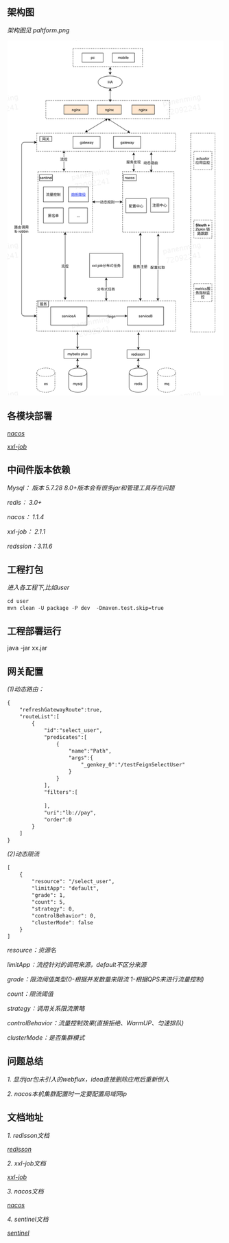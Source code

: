 ## 架构图
*架构图见 paltform.png*

![platform](https://github.com/panenming/springcloud-project/blob/master/platform.png "platform")
## 各模块部署
*[nacos](https://nacos.io/zh-cn/docs/deployment.html)*
 
*[xxl-job](https://www.xuxueli.com/xxl-job/#%E4%BA%8C%E3%80%81%E5%BF%AB%E9%80%9F%E5%85%A5%E9%97%A8)*

## 中间件版本依赖
*Mysql： 版本 5.7.28       8.0+版本会有很多jar和管理工具存在问题*

*redis： 3.0+*

*nacos： 1.1.4*

*xxl-job： 2.1.1*

*redssion：3.11.6* 

## 工程打包

*进入各工程下,比如user*

    cd user
    mvn clean -U package -P dev  -Dmaven.test.skip=true

## 工程部署运行
java -jar xx.jar

## 网关配置

*(1)动态路由：*

    {
        "refreshGatewayRoute":true,
        "routeList":[
            {
                "id":"select_user",
                "predicates":[
                    {
                        "name":"Path",
                        "args":{
                            "_genkey_0":"/testFeignSelectUser"
                        }
                    }
                ],
                "filters":[
    
                ],
                "uri":"lb://pay",
                "order":0
            }
        ]
    }

*(2)动态限流*

    [
        {
            "resource": "/select_user",
            "limitApp": "default",
            "grade": 1,
            "count": 5,
            "strategy": 0,
            "controlBehavior": 0,
            "clusterMode": false
        }
    ]

*resource：资源名*

*limitApp：流控针对的调用来源，default不区分来源*

*grade：限流阈值类型(0-根据并发数量来限流 1-根据QPS来进行流量控制)*

*count：限流阈值*

*strategy：调用关系限流策略*

*controlBehavior：流量控制效果(直接拒绝、WarmUP、匀速排队)*

*clusterMode：是否集群模式*

## 问题总结

*1. 显示jar包未引入的webflux，idea直接删除应用后重新倒入*

*2. nacos本机集群配置时一定要配置局域网ip*

## 文档地址

*1. redisson文档*

*[redisson](https://github.com/redisson/redisson/wiki/%E7%9B%AE%E5%BD%95)*

*2. xxl-job文档*

*[xxl-job](https://www.xuxueli.com/xxl-job/#%E3%80%8A%E5%88%86%E5%B8%83%E5%BC%8F%E4%BB%BB%E5%8A%A1%E8%B0%83%E5%BA%A6%E5%B9%B3%E5%8F%B0XXL-JOB%E3%80%8B)*

*3. nacos文档*

*[nacos](https://nacos.io/zh-cn/docs/what-is-nacos.html)*

*4. sentinel文档*

*[sentinel](https://github.com/alibaba/Sentinel/wiki/%E4%BB%8B%E7%BB%8D)*